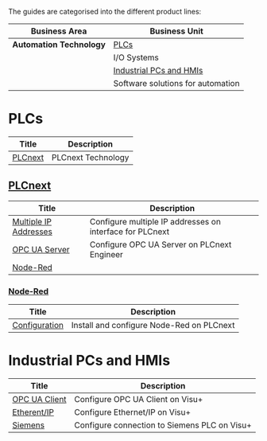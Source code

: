 The guides are categorised into the different product lines:

| Business Area                     | Business Unit                     |
|-----------------------------------|-----------------------------------|
| **Automation Technology**         | [PLCs](#plcs)       |
|                                   | I/O Systems                       |
|                                   | [Industrial PCs and HMIs](#industrial-pcs-and-hmis) |
|                                   | Software solutions for automation |

# PLCs
| Title | Description |
| ----- | ------------|
| [PLCnext](#plcnext) | PLCnext Technology |
## [PLCnext](https://github.com/pxcanz/Tech-Help/tree/main/Automation/PLC/PLCnext)
| Title | Description |
| ----- | ------------|
| [Multiple IP Addresses](Automation/PLC/PLCnext/multiple-ip-addresses.md) | Configure multiple IP addresses on interface for PLCnext |
| [OPC UA Server](Automation/PLC/PLCnext/opcua-server.md) | Configure OPC UA Server on PLCnext Engineer |
| [Node-Red](#node-red) | |

### [Node-Red](Automation/PLC/PLCnext/Node-Red)
| Title | Description |
| ----- | ------------|
| [Configuration](Automation/PLC/PLCnext/Node-Red/configuration.md) | Install and configure Node-Red on PLCnext | 

# Industrial PCs and HMIs
| Title | Description |
| ----- | ------------|
| [OPC UA Client](Automation/HMI/visu-opcua-client.md) | Configure OPC UA Client on Visu+ |
| [Etherent/IP](Automation/HMI/visu-siemens-and-rockwell.md#ethernetip) | Configure Ethernet/IP on Visu+ |
| [Siemens](Automation/HMI/visu-siemens-and-rockwell.md#siemens) | Configure connection to Siemens PLC on Visu+ |
